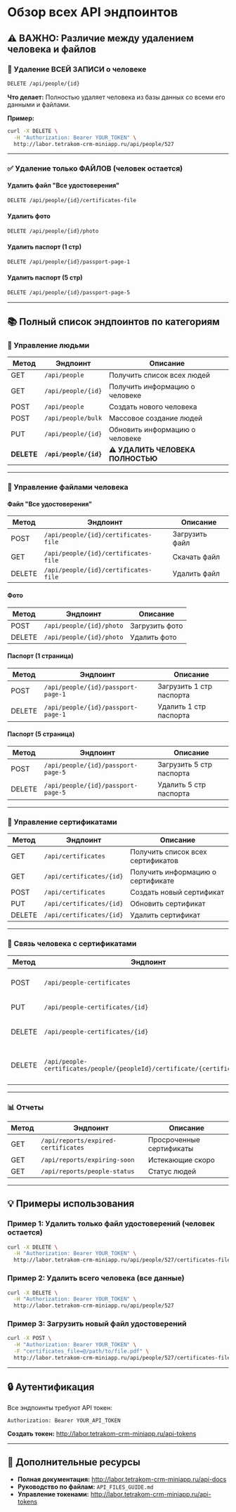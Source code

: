 # Обзор всех API эндпоинтов

## ⚠️ ВАЖНО: Различие между удалением человека и файлов

### 🔴 Удаление ВСЕЙ ЗАПИСИ о человеке
```bash
DELETE /api/people/{id}
```
**Что делает:** Полностью удаляет человека из базы данных со всеми его данными и файлами.

**Пример:**
```bash
curl -X DELETE \
  -H "Authorization: Bearer YOUR_TOKEN" \
  http://labor.tetrakom-crm-miniapp.ru/api/people/527
```

---

### ✅ Удаление только ФАЙЛОВ (человек остается)

#### Удалить файл "Все удостоверения"
```bash
DELETE /api/people/{id}/certificates-file
```

#### Удалить фото
```bash
DELETE /api/people/{id}/photo
```

#### Удалить паспорт (1 стр)
```bash
DELETE /api/people/{id}/passport-page-1
```

#### Удалить паспорт (5 стр)
```bash
DELETE /api/people/{id}/passport-page-5
```

---

## 📚 Полный список эндпоинтов по категориям

### 👤 Управление людьми

| Метод | Эндпоинт | Описание |
|-------|----------|----------|
| GET | `/api/people` | Получить список всех людей |
| GET | `/api/people/{id}` | Получить информацию о человеке |
| POST | `/api/people` | Создать нового человека |
| POST | `/api/people/bulk` | Массовое создание людей |
| PUT | `/api/people/{id}` | Обновить информацию о человеке |
| **DELETE** | **`/api/people/{id}`** | **⚠️ УДАЛИТЬ ЧЕЛОВЕКА ПОЛНОСТЬЮ** |

---

### 📁 Управление файлами человека

#### Файл "Все удостоверения"
| Метод | Эндпоинт | Описание |
|-------|----------|----------|
| POST | `/api/people/{id}/certificates-file` | Загрузить файл |
| GET | `/api/people/{id}/certificates-file` | Скачать файл |
| DELETE | `/api/people/{id}/certificates-file` | Удалить файл |

#### Фото
| Метод | Эндпоинт | Описание |
|-------|----------|----------|
| POST | `/api/people/{id}/photo` | Загрузить фото |
| DELETE | `/api/people/{id}/photo` | Удалить фото |

#### Паспорт (1 страница)
| Метод | Эндпоинт | Описание |
|-------|----------|----------|
| POST | `/api/people/{id}/passport-page-1` | Загрузить 1 стр паспорта |
| DELETE | `/api/people/{id}/passport-page-1` | Удалить 1 стр паспорта |

#### Паспорт (5 страница)
| Метод | Эндпоинт | Описание |
|-------|----------|----------|
| POST | `/api/people/{id}/passport-page-5` | Загрузить 5 стр паспорта |
| DELETE | `/api/people/{id}/passport-page-5` | Удалить 5 стр паспорта |

---

### 📜 Управление сертификатами

| Метод | Эндпоинт | Описание |
|-------|----------|----------|
| GET | `/api/certificates` | Получить список всех сертификатов |
| GET | `/api/certificates/{id}` | Получить информацию о сертификате |
| POST | `/api/certificates` | Создать новый сертификат |
| PUT | `/api/certificates/{id}` | Обновить сертификат |
| DELETE | `/api/certificates/{id}` | Удалить сертификат |

---

### 🔗 Связь человека с сертификатами

| Метод | Эндпоинт | Описание |
|-------|----------|----------|
| POST | `/api/people-certificates` | Назначить сертификат человеку |
| PUT | `/api/people-certificates/{id}` | Обновить связь |
| DELETE | `/api/people-certificates/{id}` | Удалить связь по ID связи |
| DELETE | `/api/people-certificates/people/{peopleId}/certificate/{certificateId}` | Удалить связь по ID человека и сертификата |

---

### 📊 Отчеты

| Метод | Эндпоинт | Описание |
|-------|----------|----------|
| GET | `/api/reports/expired-certificates` | Просроченные сертификаты |
| GET | `/api/reports/expiring-soon` | Истекающие скоро |
| GET | `/api/reports/people-status` | Статус людей |

---

## 💡 Примеры использования

### Пример 1: Удалить только файл удостоверений (человек остается)
```bash
curl -X DELETE \
  -H "Authorization: Bearer YOUR_TOKEN" \
  http://labor.tetrakom-crm-miniapp.ru/api/people/527/certificates-file
```

### Пример 2: Удалить всего человека (все данные)
```bash
curl -X DELETE \
  -H "Authorization: Bearer YOUR_TOKEN" \
  http://labor.tetrakom-crm-miniapp.ru/api/people/527
```

### Пример 3: Загрузить новый файл удостоверений
```bash
curl -X POST \
  -H "Authorization: Bearer YOUR_TOKEN" \
  -F "certificates_file=@/path/to/file.pdf" \
  http://labor.tetrakom-crm-miniapp.ru/api/people/527/certificates-file
```

---

## 🔒 Аутентификация

Все эндпоинты требуют API токен:
```
Authorization: Bearer YOUR_API_TOKEN
```

**Создать токен:** http://labor.tetrakom-crm-miniapp.ru/api-tokens

---

## 📖 Дополнительные ресурсы

- **Полная документация:** http://labor.tetrakom-crm-miniapp.ru/api-docs
- **Руководство по файлам:** `API_FILES_GUIDE.md`
- **Управление токенами:** http://labor.tetrakom-crm-miniapp.ru/api-tokens

